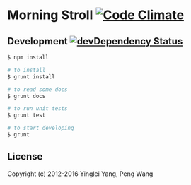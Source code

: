 # Morning Stroll [![Code Climate](https://codeclimate.com/github/hlfcoding/morning-stroll/badges/gpa.svg)](https://codeclimate.com/github/hlfcoding/morning-stroll)

## Development [![devDependency Status](https://img.shields.io/david/dev/hlfcoding/morning-stroll.svg)](https://david-dm.org/hlfcoding/morning-stroll#info=devDependencies)

```bash
$ npm install

# to install
$ grunt install

# to read some docs
$ grunt docs

# to run unit tests
$ grunt test

# to start developing
$ grunt
```

## License

Copyright (c) 2012-2016 Yinglei Yang, Peng Wang

